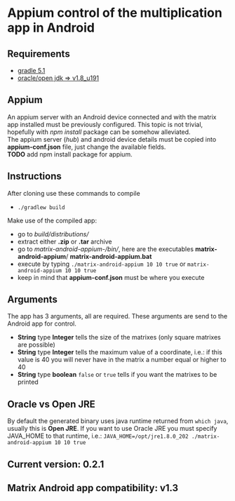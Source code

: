 # Appium control of the multiplication app in Android

## Requirements
- [gradle 5.1](https://gradle.org/releases/)
- [oracle/open jdk => v1.8_u191](https://www.oracle.com/technetwork/java/javase/downloads/jdk8-downloads-2133151.html)


## Appium
An appium server with an Android device connected and with the matrix app installed must be previously configured.
This topic is not trivial, hopefully with *npm install* package can be somehow alleviated.  
The appium server (*hub*) and android device details must be copied into **appium-conf.json** file, just
change the available fields.  
**TODO** add npm install package for appium.


## Instructions
After cloning use these commands to compile
- `./gradlew build`

Make use of the compiled app:
- go to *build/distributions/*
- extract either **.zip** or **.tar** archive
- go to *matrix-android-appium-<version>/bin/*, here are the executables **matrix-android-appium**/
**matrix-android-appium.bat**
- execute by typing `./matrix-android-appium 10 10 true` or `matrix-android-appium 10 10 true` 
- keep in mind that **appium-conf.json** must be where you execute


## Arguments
The app has 3 arguments, all are required. These arguments are send to the Android app for control. 
- **String** type **Integer** tells the size of the matrixes (only square matrixes are possible)
- **String** type **Integer** tells the maximum value of a coordinate, i.e.: if this value is 40 you
will never have in the matrix a number equal or higher to 40
- **String** type **boolean** `false` or `true` tells if you want the matrixes to be printed


## Oracle vs Open JRE
By default the generated binary uses java runtime returned from `which java`, usually this is **Open JRE**. If you want
to use Oracle JRE you must specify JAVA_HOME to that runtime, i.e.: 
`JAVA_HOME=/opt/jre1.8.0_202 ./matrix-android-appium 10 10 true`

## Current version: 0.2.1
## Matrix Android app compatibility: v1.3
